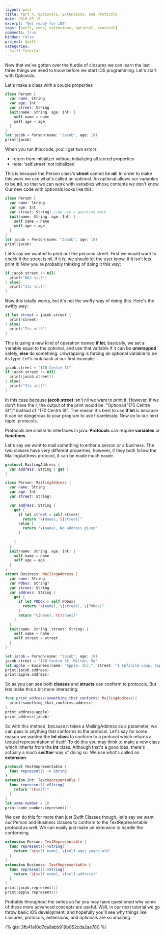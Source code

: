 ```yaml
---
layout: post
title: Part 4, Optionals, Extensions, and Protocols
date: 2016-05-19
excerpt: "Get ready for iOS"
tags: [swift, code, extensions, optional, protocol]
comments: true
hidden: false
project: Swift
categories:
- Swift Tutorial
---
```


Now that we've gotten over the hurdle of closures we can learn the last three things we need to know before we start iOS programming. Let's start with Optionals.

Let's make a class with a couple properties

~~~ swift
class Person {
  var name: String
  var age: Int
  var street: String
  init(name: String, age: Int) {
    self.name = name
    self.age = age
  }
}
let jacob = Person(name: "Jacob", age: 18)
print(jacob)
~~~

When you run this code, you'll get two errors:

* return from initializer without initializing all stored properties
* note: 'self.street' not initialized

This is because the Person class's **street** cannot be **nil**. In order to make this work we use what's called an optional. An optional allows our variables to be **nil**, so that we can work with variables whose contents we don't know. Our new code with optionals looks like this:

~~~ swift
class Person {
  var name: String
  var age: Int
  var street: String? //We use a question mark
  init(name: String, age: Int) {
    self.name = name
    self.age = age
  }
}
let jacob = Person(name: "Jacob", age: 18)
print(jacob)
~~~ 

Let's say we wanted to print out the persons street. First we would want to check if the street is nil, if it is, we should let the user know, if it isn't lets print it! Now you're probably thinking of doing it this way:

~~~ swift
if jacob.street != nil{
  print("Not nil!")
} else{
  print("Its nil!")
}
~~~

Now this totally works, but it's not the swifty way of doing this. Here's the swifty way:

~~~ swift
if let street = jacob.street {
  print(street)
} else{
  print("Its nil!")
}
~~~

This is using a new kind of operation named **if let**, basically, we set a variable equal to the optional, and use that variable if it can be __unwrapped__ safely, **else** do something. Unwrapping is forcing an optional variable to be its type. Let's look back at our first example:

~~~ swift
jacob.street = "170 Centre St"
if jacob.street != nil{
  print(jacob.street!)
} else{
  print("Its nil!")
}
~~~

In this case because **jacob.street** isn't nil we want to print it. However, if we don't have the **!**, the output of the print would be: "Optional("170 Centre St")" instead of "170 Centre St". The reason it's best to use **if let** is because it can be dangerous to your program to use **!** carelessly. Now on to our next topic: protocols.

Protocols are similar to interfaces in java. **Protocols** can require __variables__ or __functions__.

Let's say we want to mail something to either a person or a business. The two classes have very different properties, however, if they both follow the MailingAddress protocol, it can be made much easier.

~~~ swift
protocol MailingAddress {
  var address: String { get }
}

class Person: MailingAddress {
  var name: String
  var age: Int
  var street: String?

  var address: String {
    get {
      if let street = self.street{
        return "\(name), \(street)"
      }else {
        return "\(name), No address given"
      }
      
    }
  }
  init(name: String, age: Int) {
    self.name = name
    self.age = age
  }
}
struct Business: MailingAddress {
  var name: String
  var PObox: String?
  var street: String
  var address: String {
    get {
      if let PObox = self.PObox{
        return "\(name), \(street), \(PObox)"
      }
      return "\(name), \(street)"
    }
  }
  init(name: String, street: String) {
    self.name = name
    self.street = street
  }
}

let jacob = Person(name: "Jacob", age: 18)
jacob.street = "170 Centre St, Milton, Ma"
let apple = Business(name: "Apple, Inc.", street: "1 Infinite Loop, Cupertino, CA")
print(jacob.address)
print(apple.address)
~~~

So as you can see both **classes** and **structs** can conform to protocols. But lets make this a bit more interesting:

~~~ swift
func print_address(something_that_conforms: MailingAddress){
  print(something_that_conforms.address)
}
print_address(apple)
print_address(jacob)
~~~

So with this method, because it takes a MailingAddress as a parameter, we can pass in anything that conforms to the protocol. Let's say for some reason we wanted the **Int class** to conform to a protocol which returns a textual representation of itself. To do this you may think to make a new class which inherits from the **Int** class. Although that's a good idea, there's actually a much __swiftier__ way of doing so. We use what's called an **extension**

~~~ swift
protocol TextRepresentable {
  func represent() -> String
}
extension Int: TextRepresentable {
  func represent()->String{
    return "\(self)"
  }
}
let some_number = 10
print(some_number.represent())
~~~

We can do this for more than just Swift Classes though, let's say we want our Person and Business classes to conform to the TextRepresentable protocol as well. We can easily just make an extension to handle the conforming. 

~~~ swift
extension Person: TextRepresentable {
  func represent()->String{
    return "\(self.name), \(self.age) years old"
  }
}
extension Business: TextRepresentable {
  func represent()->String{
    return "\(self.name), \(self.address)"
  }
}
print(jacob.represent())
print(apple.represent())
~~~

Probably throughout the series so far you may have questioned why some of these more advanced concepts are useful. Well, in our next tutorial we go throw basic iOS development, and hopefully you'll see why things like closures, protocols, extensions, and optionals are so amazing.

{% gist 3fb41a10d7da9abb919b052cda2aa780 %}


